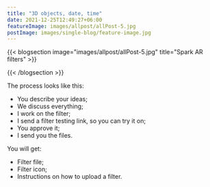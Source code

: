 ```yaml
---
title: "3D objects, date, time"
date: 2021-12-25T12:49:27+06:00
featureImage: images/allpost/allPost-5.jpg
postImage: images/single-blog/feature-image.jpg
---
```


{{< blogsection image="images/allpost/allPost-5.jpg" title="Spark AR filters" >}}



{{< /blogsection >}}


The process looks like this: 

- You describe your ideas;
- We discuss everything;
- I work on the filter;
- I send a filter testing link, so you can try it on;
- You approve it;
- I send you the files.


You will get:

- Filter file;
- Filter icon;
- Instructions on how to upload a filter.